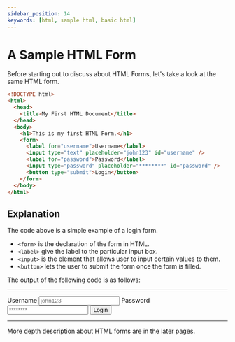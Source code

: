 ```yaml
---
sidebar_position: 14
keywords: [html, sample html, basic html]
---
```


# A Sample HTML Form

Before starting out to discuss about HTML Forms, let's take a look at the same HTML form.

```html title=sample-form.html
<!DOCTYPE html>
<html>
  <head>
    <title>My First HTML Document</title>
  </head>
  <body>
    <h1>This is my first HTML Form.</h1>
    <form>
      <label for="username">Username</label>
      <input type="text" placeholder="john123" id="username" />
      <label for="password">Password</label>
      <input type="password" placeholder="********" id="password" />
      <button type="submit">Login</button>
    </form>
  </body>
</html>
```

## Explanation

The code above is a simple example of a login form.

- `<form>` is the declaration of the form in HTML.
- `<label>` give the label to the particular input box.
- `<input>` is the element that allows user to input certain values to them.
- `<button>` lets the user to submit the form once the form is filled.

The output of the following code is as follows:

---

<label for="username">Username</label>
<input type="text" placeholder="john123" id="username" />
<label for="password">Password</label>
<input type="password" placeholder="********" id="password" />
<button>Login</button>

---

More depth description about HTML forms are in the later pages.
